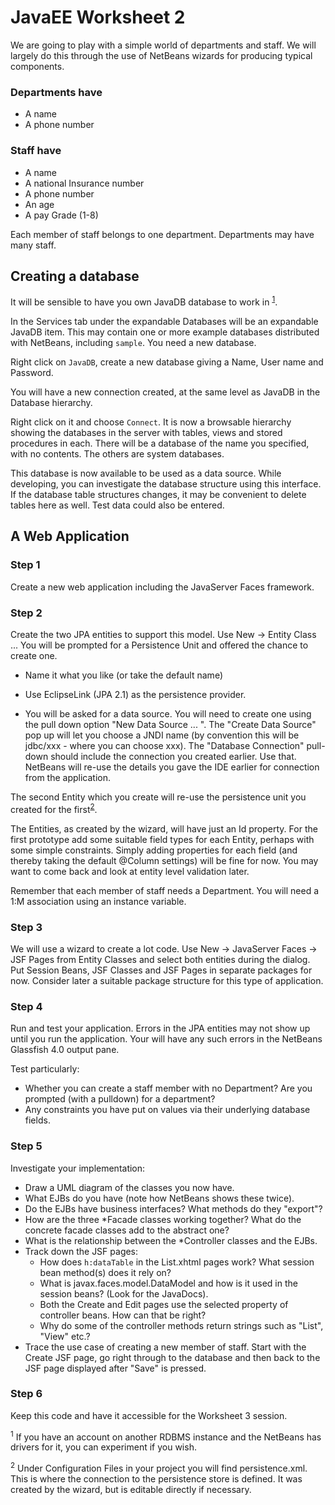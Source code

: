 # JavaEE Worksheet 2

We are going to play with a simple world of departments and staff. We will 
largely do this through the use of NetBeans wizards for producing typical 
components.

### Departments have

* A name
* A phone number

### Staff have

* A name
* A national Insurance number
* A phone number
* An age
* A pay Grade (1-8)

Each member of staff belongs to one department. Departments may have many 
staff.

## Creating a database

It will be sensible to have you own JavaDB database to work in
<sup>[1](#foot1)</sup>.

In the Services tab under the expandable Databases will be an expandable JavaDB
 item. This may contain one or more example databases distributed with 
NetBeans, including `sample`. You need a new database.

Right click on `JavaDB`, create a new database giving a Name, User name and 
Password.

You will have a new connection created, at the same level as JavaDB in the 
Database hierarchy.

Right click on it and choose `Connect`. It is now a browsable hierarchy showing
the databases in the server with tables, views and stored procedures in each. 
There will be a database of the name you specified, with no contents. The 
others are system databases.

This database is now available to be used as a data source. While developing, 
you can investigate the database structure using this interface. If the 
database table structures changes, it may be convenient to delete tables here 
as well. Test data could also be entered.

## A Web Application

### Step 1

Create a new web application including the JavaServer Faces framework.

### Step 2

Create the two JPA entities to support this model. Use New → Entity Class ...
You will be prompted for a Persistence Unit and offered the chance to create 
one.

* Name it what you like (or take the default name)
* Use EclipseLink (JPA 2.1) as the persistence provider.

* You will be asked for a data source. You will need to create one using the 
  pull down option "New Data Source ... ". The "Create Data Source" pop up will
  let you choose a JNDI name (by convention this will be jdbc/xxx - where you 
  can choose xxx). The "Database Connection" pull-down should include the 
  connection you created earlier. Use that. NetBeans will re-use the details 
  you gave the IDE earlier for connection from the application.

The second Entity which you create will re-use the persistence unit you created
for the first<sup>[2](#foot2)</sup>.

The Entities, as created by the wizard, will have just an Id property. For the 
first prototype add some suitable field types for each Entity, perhaps with 
some simple constraints. Simply adding properties for each field (and thereby 
taking the default @Column settings) will be fine for now. You may want to 
come back and look at entity level validation later.

Remember that each member of staff needs a Department. You will need a 1:M 
association using an instance variable.

### Step 3

We will use a wizard to create a lot code. Use New -> JavaServer Faces -> JSF 
Pages from Entity Classes and select both entities during the dialog. Put 
Session Beans, JSF Classes and JSF Pages in separate packages for now. Consider
later a suitable package structure for this type of application.

### Step 4

Run and test your application. Errors in the JPA entities may not show up until
you run the application. Your will have any such errors in the NetBeans 
Glassfish 4.0 output pane.

Test particularly:

* Whether you can create a staff member with no Department? Are you prompted 
  (with a pulldown) for a department? 
* Any constraints you have put on values via their underlying database fields.

### Step 5

Investigate your implementation:

* Draw a UML diagram of the classes you now have.
* What EJBs do you have (note how NetBeans shows these twice).
* Do the EJBs have business interfaces? What methods do they "export"?
* How are the three \*Facade classes working together? What do the concrete 
  facade classes add to the abstract one?
* What is the relationship between the \*Controller classes and the EJBs.
* Track down the JSF pages:
  * How does `h:dataTable` in the List.xhtml pages work? What session bean
    method(s) does it rely on?
  * What is javax.faces.model.DataModel and how is it used in the session
    beans? (Look for the JavaDocs).
  * Both the Create and Edit pages use the selected property of controller 
    beans. How can that be right?
  * Why do some of the controller methods return strings such as "List", "View"
    etc.?
* Trace the use case of creating a new member of staff. Start with the Create 
  JSF page, go right through to the database and then back to the JSF page 
  displayed after "Save" is pressed.

### Step 6

Keep this code and have it accessible for the Worksheet 3 session.

<a name="foot1"></a><sup>1</sup> If you have an account on another RDBMS 
instance and the NetBeans has drivers for it, you can experiment if you wish.

<a name="foot2"></a><sup>2</sup> Under Configuration Files in your project you 
will find persistence.xml. This is where the connection to the persistence 
store is defined. It was created by the wizard, but is editable directly if 
necessary.

